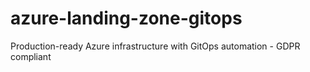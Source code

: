 # azure-landing-zone-gitops
Production-ready Azure infrastructure with GitOps automation - GDPR compliant
